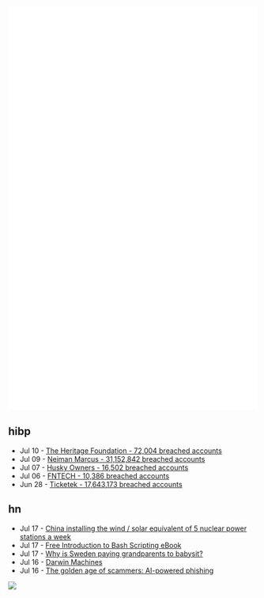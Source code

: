 ![Metrics](https://raw.githubusercontent.com/phixion/phixion/master/metrics.svg)

## hibp

<!--
for https://github.com/phixion/phixion/blob/main/.github/workflows/feeds.yml
-->
<!--START_SECTION:haveibeenpwnd-->
- Jul 10 - [The Heritage Foundation - 72,004 breached accounts](https://haveibeenpwned.com/PwnedWebsites#TheHeritageFoundation)
- Jul 09 - [Neiman Marcus - 31,152,842 breached accounts](https://haveibeenpwned.com/PwnedWebsites#NeimanMarcus)
- Jul 07 - [Husky Owners - 16,502 breached accounts](https://haveibeenpwned.com/PwnedWebsites#HuskyOwners)
- Jul 06 - [FNTECH - 10,386 breached accounts](https://haveibeenpwned.com/PwnedWebsites#RobloxDeveloperConference2024)
- Jun 28 - [Ticketek - 17,643,173 breached accounts](https://haveibeenpwned.com/PwnedWebsites#Ticketek)
<!--END_SECTION:haveibeenpwnd-->

## hn

<!--
for https://github.com/phixion/phixion/blob/main/.github/workflows/feeds.yml
-->
<!--START_SECTION:hn-->
- Jul 17 - [China installing the wind / solar equivalent of 5 nuclear power stations a week](https://www.abc.net.au/news/science/2024-07-16/chinas-renewable-energy-boom-breaks-records/104086640)
- Jul 17 - [Free Introduction to Bash Scripting eBook](https://github.com/bobbyiliev/introduction-to-bash-scripting)
- Jul 17 - [Why is Sweden paying grandparents to babysit?](https://www.bloomberg.com/opinion/articles/2024-07-13/why-is-sweden-paying-grandparents-for-child-care-it-s-worth-a-try)
- Jul 16 - [Darwin Machines](https://vedgie.net/writing/darwin_machines.md)
- Jul 16 - [The golden age of scammers: AI-powered phishing](https://www.mailgun.com/blog/email/ai-phishing/)
<!--END_SECTION:hn-->

<!--
for https://yhype.me
-->
![](https://hit.yhype.me/github/profile?user_id=13013670)
